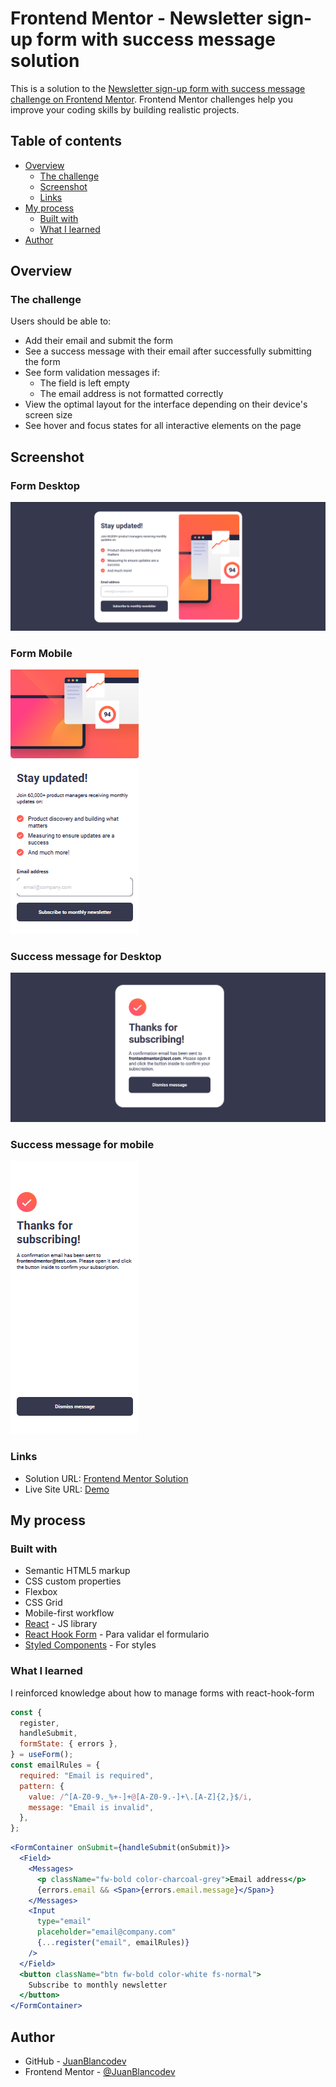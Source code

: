 # Frontend Mentor - Newsletter sign-up form with success message solution

This is a solution to the [Newsletter sign-up form with success message challenge on Frontend Mentor](https://www.frontendmentor.io/challenges/newsletter-signup-form-with-success-message-3FC1AZbNrv). Frontend Mentor challenges help you improve your coding skills by building realistic projects.

## Table of contents

- [Overview](#overview)
  - [The challenge](#the-challenge)
  - [Screenshot](#screenshot)
  - [Links](#links)
- [My process](#my-process)
  - [Built with](#built-with)
  - [What I learned](#what-i-learned)
- [Author](#author)

## Overview

### The challenge

Users should be able to:

- Add their email and submit the form
- See a success message with their email after successfully submitting the form
- See form validation messages if:
  - The field is left empty
  - The email address is not formatted correctly
- View the optimal layout for the interface depending on their device's screen size
- See hover and focus states for all interactive elements on the page

## Screenshot

### Form Desktop

![Homepage Desktop](./screenshots/homepage-desktop.png)

### Form Mobile

![Homepage Mobile](./screenshots/homepage-mobile.png)

### Success message for Desktop

![Success message for Desktop](./screenshots/suscribed_alert-desktop.png)

### Success message for mobile

![Success message for Mobile](./screenshots/suscribed_alert-mobile.png)

### Links

- Solution URL: [Frontend Mentor Solution](https://www.frontendmentor.io/solutions/frontend-mentor-newsletter-signup-form-with-success-message-rjYKKnuy5X)
- Live Site URL: [Demo](https://juanblancodev.github.io/newsletter-sign-up-form)

## My process

### Built with

- Semantic HTML5 markup
- CSS custom properties
- Flexbox
- CSS Grid
- Mobile-first workflow
- [React](https://reactjs.org/) - JS library
- [React Hook Form](https://react-hook-form.com/) - Para validar el formulario
- [Styled Components](https://styled-components.com/) - For styles

### What I learned

I reinforced knowledge about how to manage forms with react-hook-form

```jsx
const {
  register,
  handleSubmit,
  formState: { errors },
} = useForm();
const emailRules = {
  required: "Email is required",
  pattern: {
    value: /^[A-Z0-9._%+-]+@[A-Z0-9.-]+\.[A-Z]{2,}$/i,
    message: "Email is invalid",
  },
};
```

```jsx
<FormContainer onSubmit={handleSubmit(onSubmit)}>
  <Field>
    <Messages>
      <p className="fw-bold color-charcoal-grey">Email address</p>
      {errors.email && <Span>{errors.email.message}</Span>}
    </Messages>
    <Input
      type="email"
      placeholder="email@company.com"
      {...register("email", emailRules)}
    />
  </Field>
  <button className="btn fw-bold color-white fs-normal">
    Subscribe to monthly newsletter
  </button>
</FormContainer>
```

## Author

- GitHub - [JuanBlancodev](https://github.com/JuanBlancodev)
- Frontend Mentor - [@JuanBlancodev](https://www.frontendmentor.io/profile/JuanBlancodev)
